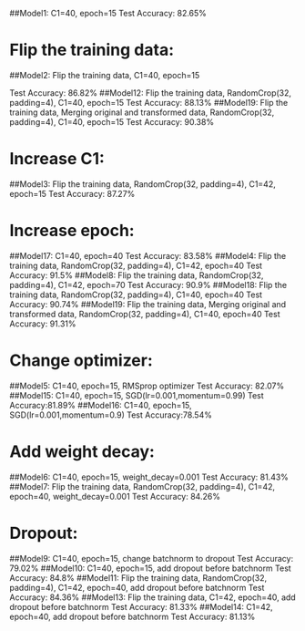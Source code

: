 ##Model1: C1=40, epoch=15
Test Accuracy: 82.65%

# Flip the training data:
##Model2: Flip the training data, C1=40, epoch=15

Test Accuracy: 86.82%
##Model12: Flip the training data, RandomCrop(32, padding=4), C1=40, epoch=15
Test Accuracy: 88.13%
##Model19: Flip the training data, Merging original and transformed data, RandomCrop(32, padding=4), C1=40, epoch=15
Test Accuracy: 90.38%


# Increase C1:
##Model3: Flip the training data, RandomCrop(32, padding=4), C1=42, epoch=15
Test Accuracy: 87.27%
 
# Increase epoch:
##Model17: C1=40, epoch=40
Test Accuracy: 83.58%
##Model4: Flip the training data, RandomCrop(32, padding=4), C1=42, epoch=40
Test Accuracy: 91.5%
##Model8: Flip the training data, RandomCrop(32, padding=4), C1=42, epoch=70
Test Accuracy: 90.9%
##Model18: Flip the training data, RandomCrop(32, padding=4), C1=40, epoch=40
Test Accuracy:  90.74%
##Model19: Flip the training data, Merging original and transformed data, RandomCrop(32, padding=4), C1=40, epoch=40
Test Accuracy: 91.31%


# Change optimizer:
##Model5: C1=40, epoch=15, RMSprop optimizer
Test Accuracy: 82.07%
##Model15: C1=40, epoch=15, SGD(lr=0.001,momentum=0.99)
Test Accuracy:81.89%
##Model16: C1=40, epoch=15, SGD(lr=0.001,momentum=0.9)
Test Accuracy:78.54%

# Add weight decay:
##Model6: C1=40, epoch=15, weight_decay=0.001
Test Accuracy: 81.43%
##Model7: Flip the training data, RandomCrop(32, padding=4),  C1=42, epoch=40, weight_decay=0.001
Test Accuracy: 84.26%

# Dropout:
##Model9: C1=40, epoch=15, change batchnorm to dropout
Test Accuracy: 79.02%
##Model10: C1=40, epoch=15, add dropout before batchnorm
Test Accuracy: 84.8%
##Model11: Flip the training data, RandomCrop(32, padding=4), C1=42, epoch=40, add dropout before batchnorm
Test Accuracy: 84.36%
##Model13: Flip the training data, C1=42, epoch=40, add dropout before batchnorm
Test Accuracy: 81.33%
##Model14: C1=42, epoch=40, add dropout before batchnorm
Test Accuracy: 81.13%

